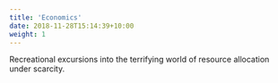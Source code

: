 ```yaml
---
title: 'Economics'
date: 2018-11-28T15:14:39+10:00
weight: 1
---
```


Recreational excursions into the terrifying world of resource allocation under scarcity.